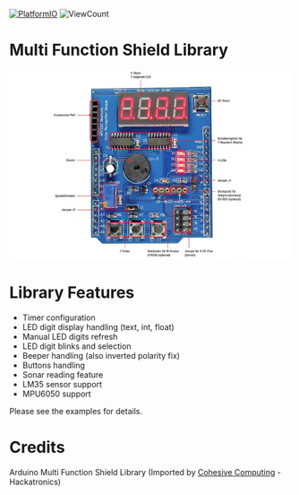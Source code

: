 [![PlatformIO](https://github.com/hpsaturn/MultiFuncShield-Library/workflows/PlatformIO/badge.svg)](https://github.com/kike-canaries/canairio_sensorlib/actions/) ![ViewCount](https://views.whatilearened.today/views/github/hpsaturn/MultiFuncShield-Library.svg) 


# Multi Function Shield Library

![Shield](images/shield00.jpg)

# Library Features

- Timer configuration 
- LED digit display handling (text, int, float)
- Manual LED digits refresh
- LED digit blinks and selection
- Beeper handling (also inverted polarity fix)
- Buttons handling
- Sonar reading feature
- LM35 sensor support
- MPU6050 support

Please see the examples for details.

# Credits
Arduino Multi Function Shield Library (Imported by [Cohesive Computing](http://www.cohesivecomputing.co.uk/hackatronics/arduino-multi-function-shield/) - Hackatronics)
